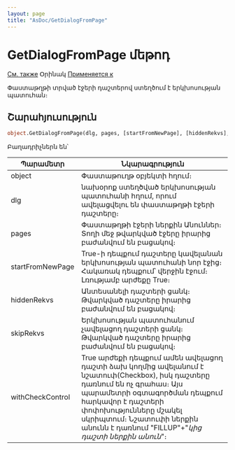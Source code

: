 ```yaml
---
layout: page
title: "AsDoc/GetDialogFromPage"
---
```

# GetDialogFromPage մեթոդ

[См. также](../Asdoc.md) Օրինակ [Применяется к](../Asdoc.md)

Փաստաթղթի տրված էջերի դաշտերով ստեղծում է երկխոսության պատուհան։

## Շարահյուսություն

``` vb
object.GetDialogFromPage(dlg, pages, [startFromNewPage], [hiddenRekvs], [skipRekvs], [withCheckControl])
```

Բաղադրիչներն են՝


| Պարամետր | Նկարագրություն |
|--|--|
| object | Փաստաթուղթ օբյեկտի հղում։|
| dlg | նախօրոք ստեղծված երկխոսության պատուհանի հղում, որում ավելացվելու են փաստաթղթի էջերի դաշտերը։ |
| pages | Փաստաթղթի էջերի ներքին Անուններ։ Տողի մեջ թվարկված էջերը իրարից բաժանվում են բացակով։ |
| startFromNewPage | True-ի դեպքում դաշտերը կավելանան երկխոսության պատուհանի նոր էջից։ Հակառակ դեպքում՝ վերջին էջում։ Լռությամբ արժեքը True։  |
| hiddenRekvs | Անտեսանելի դաշտերի ցանկ։ Թվարկված դաշտերը իրարից բաժանվում են բացակով։  |
| skipRekvs | Երկխոսության պատուհանում չավելացող դաշտերի ցանկ։ Թվարկված դաշտերը իրարից բաժանվում են բացակով։ |
| withCheckControl | True արժեքի դեպքում ամեն ավելացող դաշտի ձախ կողմից ավելանում է նշատուփ(Checkbox), իսկ դաշտերը դառնում են ոչ գրահաս։ Այս պարամետրի օգտագործման դեպքում հարկավոր է դաշտերի փոփոխությունները մշակել սկրիպտում։ Նշատուփի ներքին անունն է դառնում "FILLUP"+"*կից դաշտի ներքին անուն*"։ |

    
